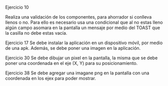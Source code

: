 Ejercicio 10

Realiza una validación de los componentes, para ahorrador si conlleva llenos o no. Para ello es necesario usa una condicional que al no estas lleno algún campo asomara en la pantalla un mensaje por medio del TOAST que la casilla no debe estas vacía.

Ejercicio 17
Se debe instalar la aplicación en un dispositivo móvil, por medio de una apk. Además, se debe poner una imagen en la aplicación.

Ejercicio 30
Se debe dibujar un pixel en la pantalla, la misma que se debe poner una coordenada en el eje (X, Y) para su posicionamiento.

Ejercicio 38
Se debe agregar una imagane png en la pantalla con  una coordenada en los ejex para poder mostrar.

